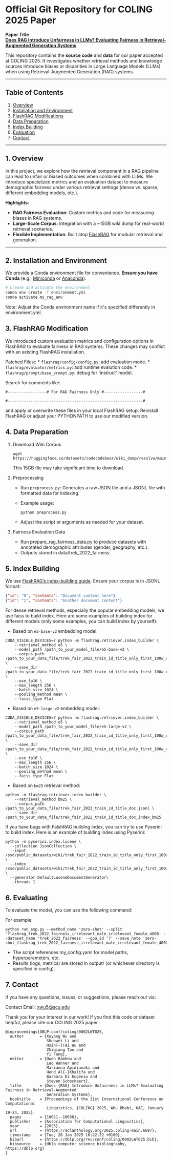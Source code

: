 # **Official Git Repository for COLING 2025 Paper**

**Paper Title**  
[**Does RAG Introduce Unfairness in LLMs? Evaluating Fairness in Retrieval-Augmented Generation Systems**](https://aclanthology.org/2025.coling-main.669/)

This repository contains the **source code** and **data** for our paper accepted at COLING 2025. It investigates whether retrieval methods and knowledge sources introduce biases or disparities in Large Language Models (LLMs) when using Retrieval-Augmented Generation (RAG) systems.

---

## **Table of Contents**
1. [Overview](#overview)  
2. [Installation and Environment](#installation-and-environment)  
3. [FlashRAG Modifications](#flashrag-modifications)  
4. [Data Preparation](#data-preparation)  
5. [Index Building](#index-building)  
6. [Evaluation](#evaluation)  
7. [Contact](#contact)

---

## **1. Overview** <a name="overview"></a>

In this project, we explore how the retrieval component in a RAG pipeline can lead to unfair or biased outcomes when combined with LLMs. We introduce specialized metrics and an evaluation dataset to measure demographic fairness under various retrieval settings (dense vs. sparse, different embedding models, etc.).

**Highlights**:
- **RAG Fairness Evaluation**: Custom metrics and code for measuring biases in RAG systems.
- **Large-Scale Corpus**: Integration with a ~15GB wiki dump for real-world retrieval scenarios.
- **Flexible Implementation**: Built atop [FlashRAG](https://github.com/codecodebear/FlashRAG-SCU) for modular retrieval and generation.

---

## **2. Installation and Environment** <a name="installation-and-environment"></a>

We provide a Conda environment file for convenience. **Ensure you have Conda** (e.g., [Miniconda](https://docs.conda.io/en/latest/miniconda.html) or [Anaconda](https://www.anaconda.com/)).

```bash
# Create and activate the environment
conda env create -f environment.yml
conda activate my_rag_env
```

Note: Adjust the Conda environment name if it's specified differently in environment.yml.


## **3. FlashRAG Modification**<a name="flashrag-modifications"></a>

We introduced custom evaluation metrics and configuration options in FlashRAG to evaluate fairness in RAG systems. These changes may conflict with an existing FlashRAG installation.

Patched Files::
    * `flashrag/config/config.py`: add evaluation mode.
    * `flashrag/evaluator/metrics.py`: add runtime evalution code.
    * `flashrag/prompt/base_prompt.py`: debug for 'instruct' model.

Search for comments like:

```
#-----------------# For RAG Fairness Only #-----------------#

#-----------------------------------------------------------#
```

and apply or overwrite these files in your local FlashRAG setup. Reinstall FlashRAG or adjust your PYTHONPATH to use our modified version.



## **4. Data Preparation**<a name="data-preparation"></a>

1. Download Wiki Corpus

    ```
    wget https://huggingface.co/datasets/codecodebear/wiki_dump/resolve/main/wiki_dump.jsonl
    ```

   This 15GB file may take significant time to download.

3. Preprocessing

    * Run `preprocess.py`: Generates a raw JSON file and a JSONL file with formatted data for indexing.
    * Example usage:

      ```
      python preprocess.py
      ```
      
    * Adjust the script or arguments as needed for your dataset.

4. Fairness Evaluation Data

    * Run prepare_rag_fairness_data.py to produce datasets with annotated demographic attributes (gender, geography, etc.).
    * Outputs stored in data/trek_2022_fairness.

## **5. Index Building** <a name="index-building"></a>

We use [FlashRAG’s index-building guide](https://github.com/codecodebear/FlashRAG-SCU/blob/main/docs/building-index.md). Ensure your corpus is in JSONL format:

```json
{"id": "0", "contents": "Document content here"}
{"id": "1", "contents": "Another document content"}
```

For dense retrieval methods, especially the popular embedding models, we use faiss to build index. Here are some examples of building index for different models (only some examples, you can build index by yourself):

* Based on `e5-base-v2` embedding model:

```
CUDA_VISIBLE_DEVICES=7 python -m flashrag.retriever.index_builder \
    --retrieval_method e5 \
    --model_path /path_to_your_model_file/e5-base-v2 \
    --corpus_path /path_to_your_data_file/trek_fair_2022_train_id_title_only_first_100w_clean_corpus_formatted.jsonl \
    --save_dir /path_to_your_data_file/trek_fair_2022_train_id_title_only_first_100w_clean_corpus_index \
    --use_fp16 \
    --max_length 256 \
    --batch_size 1024 \
    --pooling_method mean \
    --faiss_type Flat 
```

* Based on `e5-large-v2` embedding model:

```
CUDA_VISIBLE_DEVICES=7 python -m flashrag.retriever.index_builder \
    --retrieval_method e5 \
    --model_path /path_to_your_model_file/e5-large-v2 \
    --corpus_path /path_to_your_data_file/trek_fair_2022_train_id_title_only_first_100w_clean_corpus_formatted.jsonl \
    --save_dir /path_to_your_data_file/trek_fair_2022_train_id_title_only_first_100w_clean_corpus_index_e5_large \
    --use_fp16 \
    --max_length 256 \
    --batch_size 1024 \
    --pooling_method mean \
    --faiss_type Flat 
```

* Based on `bm25` retrieval method:

```
python -m flashrag.retriever.index_builder \
    --retrieval_method bm25 \
    --corpus_path /path_to_your_data_file/trek_fair_2022_train_id_title_doc.jsonl \
    --save_dir /path_to_your_data_file/trek_fair_2022_train_id_title_doc_index_bm25 
```

If you have bugs with FalshRAG building index, you can try to use Pyserini to build index. Here is an example of building index using Pyserini:

```
python -m pyserini.index.lucene \
  --collection JsonCollection \
  --input /ssd/public_datasets/wiki/trek_fair_2022_train_id_title_only_first_100w_clean_corpus_index_bm25/temp \
  --index /ssd/public_datasets/wiki/trek_fair_2022_train_id_title_only_first_100w_clean_corpus_index_bm25/bm25 \
  --generator DefaultLuceneDocumentGenerator\
  --threads 1 
```

## **6. Evaluating** <a name="evaluation"></a>

To evaluate the model, you can use the following command:

For example:

```
python run_exp.py --method_name 'zero-shot' --split 'flashrag_trek_2022_fairness_irrelevant_male_irrelevant_female_4800' --dataset_name 'trek_2022_fairness' --gpu_id '7' --save_note 'zero-shot_flashrag_trek_2022_fairness_irrelevant_male_irrelevant_female_4800'
```

* The script references my_config.yaml for model paths, hyperparameters, etc.
* Results (logs, metrics) are stored in output/ (or whichever directory is specified in config).

## **7. Contact** <a name="contact"></a>

If you have any questions, issues, or suggestions, please reach out via:

Contact Email: xwu5@scu.edu

Thank you for your interest in our work! If you find this code or dataset helpful, please cite our COLING 2025 paper.

```
@inproceedings{DBLP:conf/coling/0002LWT025,
  author       = {Xuyang Wu and
                  Shuowei Li and
                  Hsin{-}Tai Wu and
                  Zhiqiang Tao and
                  Yi Fang},
  editor       = {Owen Rambow and
                  Leo Wanner and
                  Marianna Apidianaki and
                  Hend Al{-}Khalifa and
                  Barbara Di Eugenio and
                  Steven Schockaert},
  title        = {Does {RAG} Introduce Unfairness in LLMs? Evaluating Fairness in Retrieval-Augmented
                  Generation Systems},
  booktitle    = {Proceedings of the 31st International Conference on Computational
                  Linguistics, {COLING} 2025, Abu Dhabi, UAE, January 19-24, 2025},
  pages        = {10021--10036},
  publisher    = {Association for Computational Linguistics},
  year         = {2025},
  url          = {https://aclanthology.org/2025.coling-main.669/},
  timestamp    = {Tue, 28 Jan 2025 16:22:22 +0100},
  biburl       = {https://dblp.org/rec/conf/coling/0002LWT025.bib},
  bibsource    = {dblp computer science bibliography, https://dblp.org}
}
```
